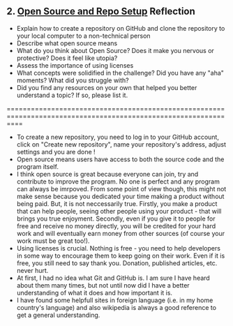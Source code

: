 ## 2. [Open Source and Repo Setup](2_set_up_repo/readme.md) Reflection

* Explain how to create a repository on GitHub and clone the repository to your local computer to a non-technical person
* Describe what open source means
* What do you think about Open Source? Does it make you nervous or protective? Does it feel like utopia?
* Assess the importance of using licenses
* What concepts were solidified in the challenge? Did you have any "aha" moments? What did you struggle with?
* Did you find any resources on your own that helped you better understand a topic? If so, please list it.

================================================================================================================
* To create a new repository, you need to log in to your GitHub account, click on "Create new repository", name your repository's address, adjust settings and you are done !
* Open source means users have access to both the source code and the program itself.
* I think open source is great because everyone can join, try and contribute to improve the program. No one is perfect and any program can always be imrpoved. From some point of view though, this might not make sense because you dedicated your time making a product without being paid. But, it is not neccessarily true. Firstly, you make a product that can help people, seeing other people using your product  - that will brings you true enjoyment. Secondly, even if you give it to people for free and receive no money directly,  you will be credited for your hard work and will eventually earn money from other sources (of course your work must be great too!).
* Using licenses is crucial. Nothing is free - you need to help developers in some way to encourage them to keep going on their work. Even if it is free, you still need to say thank you. Donation, published articles, etc. never hurt.
* At first, I had no idea what Git and GitHub is. I am sure I have heard about them many times, but not until now did I have a better understanding of what it does and how important it is.
* I have found some helpfull sites in foreign language (i.e. in my home country's language) and also wikipedia is always a good reference to get a general understanding. 
